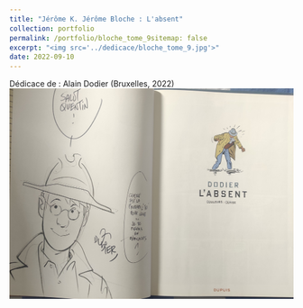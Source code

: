 ```yaml
---
title: "Jérôme K. Jérôme Bloche : L'absent"
collection: portfolio
permalink: /portfolio/bloche_tome_9sitemap: false
excerpt: "<img src='../dedicace/bloche_tome_9.jpg'>"
date: 2022-09-10
---
```


Dédicace de : Alain Dodier (Bruxelles, 2022)
<img src='../dedicace/bloche_tome_9.jpg'>